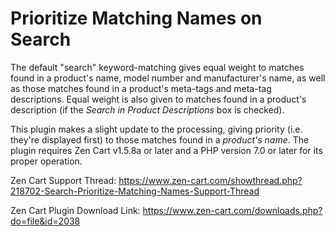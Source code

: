 # Prioritize Matching Names on Search
 <p>The default &quot;search&quot; keyword-matching gives equal weight to matches found in a product's name, model number and manufacturer's name, as well as those matches found in a product's meta-tags and meta-tag descriptions.  Equal weight is also given to matches found in a product's description (if the <em>Search in Product Descriptions</em> box is checked).</p>
  <p>This plugin makes a slight update to the processing, giving priority (i.e. they're displayed first) to those matches found in a <em>product's name</em>.  The plugin requires Zen Cart v1.5.8a or later and a PHP version 7.0 or later for its proper operation.</p>

Zen Cart Support Thread: https://www.zen-cart.com/showthread.php?218702-Search-Prioritize-Matching-Names-Support-Thread

Zen Cart Plugin Download Link: https://www.zen-cart.com/downloads.php?do=file&id=2038
